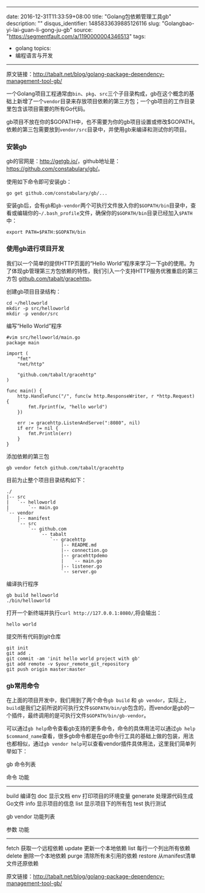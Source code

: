 
---
date: 2016-12-31T11:33:59+08:00
title: "Golang包依赖管理工具gb"
description: ""
disqus_identifier: 1485833639885126116
slug: "Golangbao-yi-lai-guan-li-gong-ju-gb"
source: "https://segmentfault.com/a/1190000004346513"
tags: 
- golang 
topics:
- 编程语言与开发
---

原文链接：<http://tabalt.net/blog/golang-package-dependency-management-tool-gb/>

一个Golang项目工程通常由`bin`、`pkg`、`src`三个子目录构成，gb在这个概念的基础上新增了一个`vendor`目录来存放项目依赖的第三方包；一个gb项目的工作目录里包含该项目需要的所有Go代码。

gb项目不放在你的\$GOPATH中，也不需要为你的gb项目设置或修改\$GOPATH。依赖的第三包需要放到`vendor/src`目录中，并使用gb来编译和测试你的项目。

### 安装gb

gb的官网是：[](http://getgb.io/)<http://getgb.io/>，github地址是：[](https://github.com/constabulary/gb/)<https://github.com/constabulary/gb/>。

使用如下命令即可安装gb：

    go get github.com/constabulary/gb/...

安装gb后，会有`gb`和`gb-vendor`两个可执行文件放入你的`$GOPATH/bin`目录中，查看或编辑你的`~/.bash_profile`文件，确保你的`$GOPATH/bin`目录已经加入`$PATH`中：

    export PATH=$PATH:$GOPATH/bin

### 使用gb进行项目开发

我们以一个简单的提供HTTP页面的“Hello
World”程序来学习一下gb的使用。为了体现gb管理第三方包依赖的特性，我们引入一个支持HTTP服务优雅重启的第三方包
[github.com/tabalt/gracehttp](https://github.com/tabalt/gracehttp)。

创建gb项目目录结构：

    cd ~/helloworld
    mkdir -p src/helloworld
    mkdir -p vendor/src

编写“Hello World”程序

    #vim src/helloworld/main.go
    package main

    import (
        "fmt"
        "net/http"

        "github.com/tabalt/gracehttp"
    )

    func main() {
        http.HandleFunc("/", func(w http.ResponseWriter, r *http.Request) {
            fmt.Fprintf(w, "hello world")
        })

        err := gracehttp.ListenAndServe(":8080", nil)
        if err != nil {
            fmt.Println(err)
        }
    }

添加依赖的第三包

    gb vendor fetch github.com/tabalt/gracehttp

目前为止整个项目目录结构如下：

    ./
    |-- src
    |   `-- helloworld
    |       `-- main.go
    `-- vendor
        |-- manifest
        `-- src
            `-- github.com
                `-- tabalt
                    `-- gracehttp
                        |-- README.md
                        |-- connection.go
                        |-- gracehttpdemo
                        |   `-- main.go
                        |-- listener.go
                        `-- server.go

编译执行程序

    gb build helloworld
    ./bin/helloworld

打开一个新终端并执行`curl http://127.0.0.1:8080/`,将会输出：

    hello world

提交所有代码到git仓库

    git init
    git add .
    git commit -am 'init hello world project with gb'
    git add remote -v $your_remote_git_repository
    git push origin master:master

### gb常用命令

在上面的项目开发中，我们用到了两个命令`gb build` 和
`gb vendor`，实际上，`build`是我们之前所说的可执行文件`$GOPATH/bin/gb`包含的，而vendor是gb的一个插件，最终调用的是可执行文件`$GOPATH/bin/gb-vendor`。

可以通过`gb help`命令查看gb支持的更多命令，命令的具体用法可以通过`gb help $command_name`查看，很多gb命令都是在go命令行工具的基础上做的包装，用法也都相似，通过`gb vendor help`可以查看vendor插件具体用法，这里我们简单列举如下：

gb 命令列表

  命令       功能
  ---------- ----------------------
  build      编译包
  doc        显示文档
  env        打印项目的环境变量
  generate   处理源代码生成Go文件
  info       显示项目的信息
  list       显示项目下的所有包
  test       执行测试

gb vendor 功能列表

  参数      功能
  --------- ----------------------------
  fetch     获取一个远程依赖
  update    更新一个本地依赖
  list      每行一个列出所有依赖
  delete    删除一个本地依赖
  purge     清除所有未引用的依赖
  restore   从manifest清单文件还原依赖

原文链接：<http://tabalt.net/blog/golang-package-dependency-management-tool-gb/>

